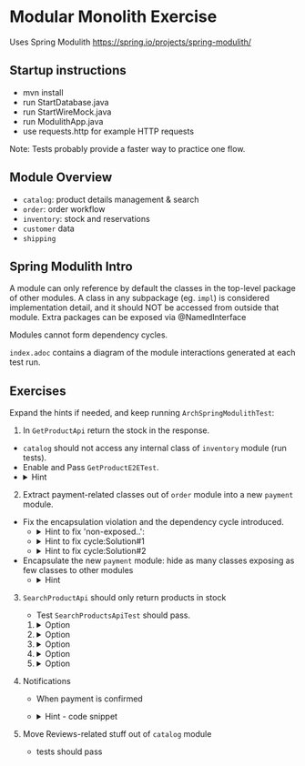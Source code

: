 # Modular Monolith Exercise

Uses Spring Modulith https://spring.io/projects/spring-modulith/

## Startup instructions
- mvn install
- run StartDatabase.java
- run StartWireMock.java
- run ModulithApp.java
- use requests.http for example HTTP requests

Note: Tests probably provide a faster way to practice one flow.

## Module Overview
- `catalog`: product details management & search
- `order`: order workflow
- `inventory`: stock and reservations
- `customer` data
- `shipping`

## Spring Modulith Intro
A module can only reference by default the classes in the top-level package of other modules. A class in any subpackage (eg. `impl`) is considered implementation detail, and it should NOT be accessed from outside that module. Extra packages can be exposed via @NamedInterface

Modules cannot form dependency cycles.

`index.adoc` contains a diagram of the module interactions generated at each test run.

## Exercises

Expand the hints if needed, and keep running `ArchSpringModulithTest`:
1. In `GetProductApi` return the stock in the response.
- `catalog` should not access any internal class of `inventory` module (run tests).
- Enable and Pass `GetProductE2ETest`.
- <details><summary>Hint</summary>Retrieve the stock item number via a call to a new method in `InventoryInternalApi`</details>

2. Extract payment-related classes out of `order` module into a new `payment` module.
- Fix the encapsulation violation and the dependency cycle introduced.
  - <details><summary>Hint to fix 'non-exposed..':</summary>Code having to do with the `order` internals should stay in `order`.</details>
  - <details><summary>Hint to fix cycle:Solution#1</summary>Have a `PaymentCompletedEvent` thrown from payment back into order</details>
  - <details><summary>Hint to fix cycle:Solution#2</summary>Introduce an interface in one of the modules implemented in the other (aka Dependency Inversion). Which module should hold the interface?</details>
- Encapsulate the new `payment` module: hide as many classes exposing as few classes to other modules
  - <details><summary>Hint</summary>Move classes in a subpackage, like 'impl'</details>
3. `SearchProductApi` should only return products in stock
    - Test `SearchProductsApiTest` should pass.

    1. <details><summary>Option</summary>Search for matching products and join in-memory with all stock. Or vice-versa.</details>
    1. <details><summary>Option</summary>JOIN Stock via SQL/JPQL😐</details>
    1. <details><summary>Option</summary>Replicate stock item number at every change via events from `inventory`</details>
    1. <details><summary>Option</summary>Publish `OutOfStockEvent` and `BackInStockEvent` from `inventory`, updating a `Product.inStock` boolean; </details>
    1. <details><summary>Option</summary>Join the Product with the StockView @Entity exposed by `inventory`</details>
4. Notifications
    - When payment is confirmed
    - <details>
       <summary>Hint - code snippet</summary>

      ``` @ApplicationModuleListener
       public void onOrderStatusChanged(OrderStatusChangedEvent event) {
         String customerEmail = customerModule.getCustomer(event.customerId()).email();
         if (event.status() == OrderStatus.PAYMENT_APPROVED) {
           sendPaymentConfirmedEmail(event, customerEmail);
         }
         if (event.status() == OrderStatus.SHIPPING_IN_PROGRESS) {
           sendOrderShippedEmail(event, customerEmail);
         }
       }
      ```
   </details>
5. Move Reviews-related stuff out of `catalog` module
    - tests should pass


